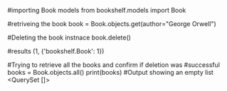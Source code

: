 #importing Book models
from bookshelf.models import Book

#retriveing the book
book = Book.objects.get(author="George Orwell")

#Deleting the book instnace
book.delete()

#results
(1, {'bookshelf.Book': 1})

#Trying to retrieve all the books and confirm if deletion was #successful
books = Book.objects.all()
print(books)
#Output showing an empty list
<QuerySet []>